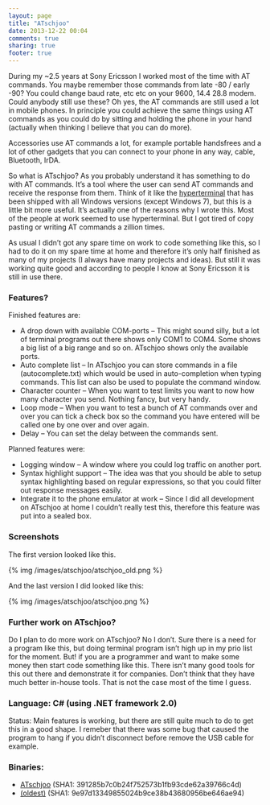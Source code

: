 ```yaml
---
layout: page
title: "ATschjoo"
date: 2013-12-22 00:04
comments: true
sharing: true
footer: true
---
```

During my ~2.5 years at Sony Ericsson I worked most of the time with AT
commands. You maybe remember those commands from late -80 / early -90? You
could change baud rate, etc etc on your 9600, 14.4 28.8 modem. Could anybody
still use these? Oh yes, the AT commands are still used a lot in mobile phones.
In principle you could achieve the same things using AT commands as you could
do by sitting and holding the phone in your hand (actually when thinking I
believe that you can do more).

Accessories use AT commands a lot, for example portable handsfrees and a lot of
other gadgets that you can connect to your phone in any way, cable, Bluetooth,
IrDA.

So what is ATschjoo? As you probably understand it has something to do with AT
commands. It’s a tool where the user can send AT commands and receive the
response from them. Think of it like the [hyperterminal](http://www.hilgraeve.com/hyperterminal.html) that has been shipped
with all Windows versions (except Windows 7), but this is a little bit more
useful. It’s actually one of the reasons why I wrote this. Most of the people
at work seemed to use hyperterminal. But I got tired of copy pasting or writing
AT commands a zillion times.

As usual I didn’t got any spare time on work to code something like this, so I
had to do it on my spare time at home and therefore it’s only half finished as
many of my projects (I always have many projects and ideas). But still it was
working quite good and according to people I know at Sony Ericsson it is still
in use there.

### Features?
Finished features are:

* A drop down with available COM-ports – This might sound silly, but a lot of terminal programs out there shows only COM1 to COM4. Some shows a big list of a big range and so on. ATschjoo shows only the available ports.
* Auto complete list – In ATschjoo you can store commands in a file (autocomplete.txt) which would be used in auto-completion when typing commands.  This list can also be used to populate the command window.
* Character counter – When you want to test limits you want to now how many character you send. Nothing fancy, but very handy.
* Loop mode – When you want to test a bunch of AT commands over and over you can tick a check box so the command you have entered will be called one by one over and over again.
* Delay – You can set the delay between the commands sent.

Planned features were:

* Logging window – A window where you could log traffic on another port.
* Syntax highlight support – The idea was that you should be able to setup syntax highlighting based on regular expressions, so that you could filter out response messages easily.
* Integrate it to the phone emulator at work – Since I did all development on ATschjoo at home I couldn’t really test this, therefore this feature was put into a sealed box.

### Screenshots
The first version looked like this.

{% img /images/atschjoo/atschjoo_old.png %}

And the last version I did looked like this:

{% img /images/atschjoo/atschjoo.png %}

### Further work on ATschjoo?
Do I plan to do more work on ATschjoo? No I don’t. Sure there is a need for a
program like this, but doing terminal program isn’t high up in my prio list for
the moment. But! if you are a programmer and want to make some money then start
code something like this. There isn’t many good tools for this out there and
demonstrate it for companies. Don’t think that they have much better in-house
tools. That is not the case most of the time I guess.

### Language: C# (using .NET framework 2.0)
Status: Main features is working, but there are still quite much to do to get
this in a good shape. I remeber that there was some bug that caused the program
to hang if you didn’t disconnect before remove the USB cable for example.

### Binaries:
* [ATschjoo](/atschjoo/ATschjoo.exe) (SHA1: 391285b7c0b24f752573b1fb93cde62a39766c4d)
* [(oldest)](/atschjoo/ATschjoo_old1.exe) (SHA1: 9e97d13349855024b9ce38b43680956be646ae94)
